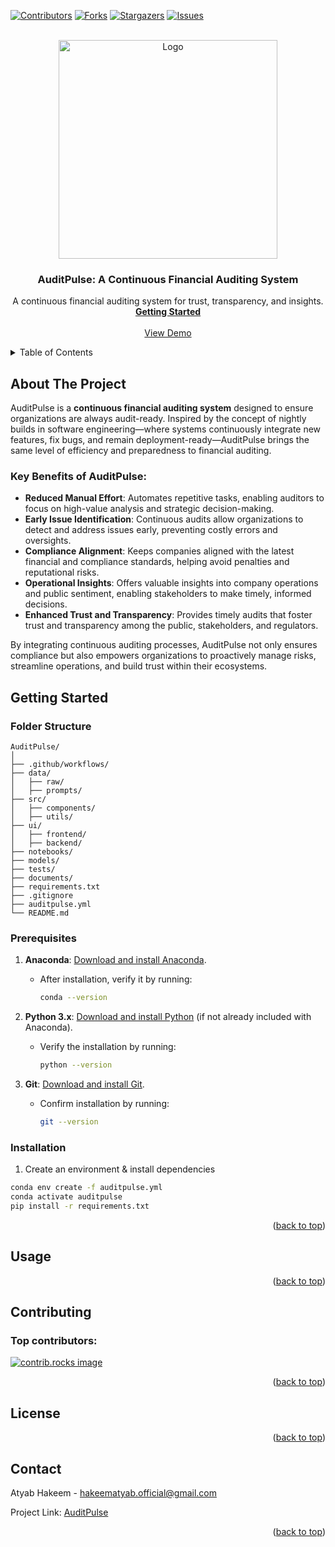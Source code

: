 <a id="readme-top"></a>

[![Contributors][contributors-shield]][contributors-url]
[![Forks][forks-shield]][forks-url]
[![Stargazers][stars-shield]][stars-url]
[![Issues][issues-shield]][issues-url]
<!--
[![Unlicense License][license-shield]][license-url]
[![LinkedIn][linkedin-shield]][linkedin-url]
-->


<!-- PROJECT LOGO -->
<br />
<div align="center">
  <a href="[https://github.com/othneildrew/Best-README-Template](https://github.com/hakeematyab/AuditPulse)">
    <img src="https://github.com/user-attachments/assets/2c87bcb6-7cd3-4290-8a69-ad333deb60f9" alt="Logo" width="350" height="350">
  </a>

  <h3 align="center">AuditPulse: A Continuous Financial Auditing System</h3>

  <p align="center">
    A continuous financial auditing system for trust, transparency, and insights.
    <br />
    <a href="#getting-started"><strong>Getting Started</strong></a>
    <br />
    <br />
    <a href="">View Demo</a>
<!--     &middot; -->
<!--     <a href="https://github.com/othneildrew/Best-README-Template/issues/new?labels=bug&template=bug-report---.md">Report Bug</a>
    &middot;
    <a href="https://github.com/othneildrew/Best-README-Template/issues/new?labels=enhancement&template=feature-request---.md">Request Feature</a> -->
  </p>
</div>

<!-- TABLE OF CONTENTS -->
<details>
  <summary>Table of Contents</summary>
  <ol>
    <li>
      <a href="#about-the-project">About The Project</a>
    </li>
    <li>
      <a href="#getting-started">Getting Started</a>
      <ul>
        <li><a href="#folder-structure">Folder Structure</a></li>
        <li><a href="#prerequisites">Prerequisites</a></li>
        <li><a href="#installation">Installation</a></li>
      </ul>
    </li>
    <li><a href="#usage">Usage</a></li>
    <li><a href="#contributing">Contributing</a></li>
    <li><a href="#license">License</a></li>
    <li><a href="#contact">Contact</a></li>
  </ol>
</details>

<!-- ABOUT THE PROJECT -->
## About The Project

AuditPulse is a **continuous financial auditing system** designed to ensure organizations are always audit-ready. Inspired by the concept of nightly builds in software engineering—where systems continuously integrate new features, fix bugs, and remain deployment-ready—AuditPulse brings the same level of efficiency and preparedness to financial auditing.

### Key Benefits of AuditPulse:
- **Reduced Manual Effort**: Automates repetitive tasks, enabling auditors to focus on high-value analysis and strategic decision-making.
- **Early Issue Identification**: Continuous audits allow organizations to detect and address issues early, preventing costly errors and oversights.
- **Compliance Alignment**: Keeps companies aligned with the latest financial and compliance standards, helping avoid penalties and reputational risks.
- **Operational Insights**: Offers valuable insights into company operations and public sentiment, enabling stakeholders to make timely, informed decisions.
- **Enhanced Trust and Transparency**: Provides timely audits that foster trust and transparency among the public, stakeholders, and regulators.

By integrating continuous auditing processes, AuditPulse not only ensures compliance but also empowers organizations to proactively manage risks, streamline operations, and build trust within their ecosystems.
<!-- GETTING STARTED -->
## Getting Started

### Folder Structure
```
AuditPulse/
│
├── .github/workflows/
├── data/
│   ├── raw/
│   ├── prompts/
├── src/
│   ├── components/
│   ├── utils/
├── ui/
│   ├── frontend/
│   ├── backend/
├── notebooks/
├── models/
├── tests/
├── documents/
├── requirements.txt
├── .gitignore
├── auditpulse.yml
└── README.md

```

### Prerequisites

1. **Anaconda**: [Download and install Anaconda](https://www.anaconda.com/download).  
   - After installation, verify it by running:
     ```bash
     conda --version
     ```

2. **Python 3.x**: [Download and install Python](https://www.python.org/downloads/) (if not already included with Anaconda).  
   - Verify the installation by running:
     ```bash
     python --version
     ```

3. **Git**: [Download and install Git](https://git-scm.com/downloads).  
   - Confirm installation by running:
     ```bash
     git --version
     ```

### Installation

1. Create an environment & install dependencies
```sh
conda env create -f auditpulse.yml
conda activate auditpulse
pip install -r requirements.txt
```

<p align="right">(<a href="#readme-top">back to top</a>)</p>



<!-- USAGE EXAMPLES -->
## Usage

<p align="right">(<a href="#readme-top">back to top</a>)</p>

<!-- CONTRIBUTING -->
## Contributing

### Top contributors:

<a href="https://github.com/hakeematyab/AuditPulse/graphs/contributors">
  <img src="https://contrib.rocks/image?repo=hakeematyab/AuditPulse" alt="contrib.rocks image" />
</a>

<p align="right">(<a href="#readme-top">back to top</a>)</p>



<!-- LICENSE -->
## License

<!--
Distributed under the Unlicense License. See `LICENSE.txt` for more information.
-->
<p align="right">(<a href="#readme-top">back to top</a>)</p>



<!-- CONTACT -->
## Contact

Atyab Hakeem - hakeematyab.official@gmail.com

Project Link: [AuditPulse](https://github.com/hakeematyab/AuditPulse/)

<p align="right">(<a href="#readme-top">back to top</a>)</p>



<!-- ACKNOWLEDGMENTS -->
<!-- 
## Acknowledgments

* [Choose an Open Source License](https://choosealicense.com)
* [GitHub Emoji Cheat Sheet](https://www.webpagefx.com/tools/emoji-cheat-sheet)
* [Malven's Flexbox Cheatsheet](https://flexbox.malven.co/)
* [Malven's Grid Cheatsheet](https://grid.malven.co/)
* [Img Shields](https://shields.io)
* [GitHub Pages](https://pages.github.com)
* [Font Awesome](https://fontawesome.com)
* [React Icons](https://react-icons.github.io/react-icons/search)

<p align="right">(<a href="#readme-top">back to top</a>)</p>
-->




<!-- MARKDOWN LINKS & IMAGES -->
<!-- https://www.markdownguide.org/basic-syntax/#reference-style-links -->
[contributors-shield]: https://img.shields.io/github/contributors/hakeematyab/AuditPulse.svg?style=for-the-badge
[contributors-url]: https://github.com/hakeematyab/AuditPulse/graphs/contributors
[forks-shield]: https://img.shields.io/github/forks/hakeematyab/AuditPulse.svg?style=for-the-badge
[forks-url]: https://github.com/hakeematyab/AuditPulse/network/members
[stars-shield]: https://img.shields.io/github/stars/hakeematyab/AuditPulse.svg?style=for-the-badge
[stars-url]: https://github.com/hakeematyab/AuditPulse/stargazers
[issues-shield]: https://img.shields.io/github/issues/hakeematyab/AuditPulse.svg?style=for-the-badge
[issues-url]: https://github.com/hakeematyab/AuditPulse/issues
[license-shield]: https://img.shields.io/github/license/hakeematyab/AuditPulse.svg?style=for-the-badge
[license-url]: https://github.com/othneildrew/Best-README-Template/blob/master/LICENSE.txt
[linkedin-shield]: https://img.shields.io/badge/-LinkedIn-black.svg?style=for-the-badge&logo=linkedin&colorB=555
[linkedin-url]: https://linkedin.com/in/othneildrew
[product-screenshot]: images/screenshot.png
[Next.js]: https://img.shields.io/badge/next.js-000000?style=for-the-badge&logo=nextdotjs&logoColor=white
[Next-url]: https://nextjs.org/
[React.js]: https://img.shields.io/badge/React-20232A?style=for-the-badge&logo=react&logoColor=61DAFB
[React-url]: https://reactjs.org/
[Vue.js]: https://img.shields.io/badge/Vue.js-35495E?style=for-the-badge&logo=vuedotjs&logoColor=4FC08D
[Vue-url]: https://vuejs.org/
[Angular.io]: https://img.shields.io/badge/Angular-DD0031?style=for-the-badge&logo=angular&logoColor=white
[Angular-url]: https://angular.io/
[Svelte.dev]: https://img.shields.io/badge/Svelte-4A4A55?style=for-the-badge&logo=svelte&logoColor=FF3E00
[Svelte-url]: https://svelte.dev/
[Laravel.com]: https://img.shields.io/badge/Laravel-FF2D20?style=for-the-badge&logo=laravel&logoColor=white
[Laravel-url]: https://laravel.com
[Bootstrap.com]: https://img.shields.io/badge/Bootstrap-563D7C?style=for-the-badge&logo=bootstrap&logoColor=white
[Bootstrap-url]: https://getbootstrap.com
[JQuery.com]: https://img.shields.io/badge/jQuery-0769AD?style=for-the-badge&logo=jquery&logoColor=white
[JQuery-url]: https://jquery.com 

